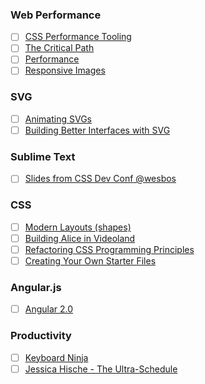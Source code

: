 ### Web Performance
- [ ] [CSS Performance Tooling](http://addyosmani.com/blog/slides-css-performance-tooling/)
- [ ] [The Critical Path](https://speakerdeck.com/patrickhamann/css-and-the-critical-path-cssconfeu-september-2014)
- [ ] [Performance](http://larahogan.me/design/)
- [ ] [Responsive Images](http://www.slideshare.net/teleject/cssdevconf-adaptive-images-in-responsive-web-design-2014)

### SVG
- [ ] [Animating SVGs](http://slides.com/sarasoueidan/styling-animating-svgs-with-css?token=jCcrBSyuS6CmMQsd8Aof3TpxyZQr#/)
- [ ] [Building Better Interfaces with SVG](http://slides.com/sarasoueidan/building-better-interfaces-with-svg#/)

### Sublime Text 
- [ ] [Slides from CSS Dev Conf @wesbos](http://wesbos.github.io/Sublime-Text-Power-User-Talk)

### CSS
- [ ] [Modern Layouts (shapes)](https://speakerdeck.com/jensimmons/css-dev-conf)
- [ ] [Building Alice in Videoland](http://rachelnabors.com/alice-in-videoland/talk)
- [ ] [Refactoring CSS Programming Principles](https://speakerdeck.com/jlong/refactoring-css-programming-principles-for-designers)
- [ ] [Creating Your Own Starter Files](https://speakerdeck.com/emilylewis/create-your-own-starter-files)

### Angular.js
- [ ] [Angular 2.0](https://docs.google.com/presentation/d/1XQP0_NTzCUcFweauLlkZpbbhNVYbYy156oD--KLmXsk/preview?sle=true#slide=id.p)

### Productivity

- [ ] [Keyboard Ninja](http://una.github.io/keyboard-ninja-slides/#/)
- [ ] [Jessica Hische - The Ultra-Schedule](http://jessicahische.is/thinkingthoughtsonscheduling)
